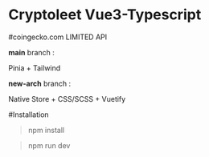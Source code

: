# Cryptoleet Vue3-Typescript

#coingecko.com LIMITED API


**main** branch :

Pinia + Tailwind 

**new-arch** branch : 

Native Store + CSS/SCSS + Vuetify


#Installation

> npm install

> npm run dev
